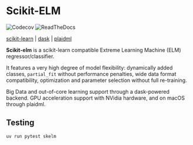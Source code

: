 # Scikit-ELM

![Codecov](https://codecov.io/gh/akusok/scikit-elm/branch/master/graph/badge.svg)
![ReadTheDocs](https://readthedocs.org/projects/scikit-elm/badge/?version=latest)

[scikit-learn](https://scikit-learn.org) | [dask](https://dask.org) | [plaidml](https://github.com/plaidml/plaidml/blob/master/docs/install.md#macos)

**Scikit-elm** is a scikit-learn compatible Extreme Learning Machine (ELM) regressor/classifier.

It features a very high degree of model flexibility: dynamically added classes,
`partial_fit` without performance penalties, wide data format compatibility,
optimization and parameter selection without full re-training.

Big Data and out-of-core learning support through a dask-powered backend.
GPU acceleration support with NVidia hardware, and on macOS through plaidml.


## Testing

`uv run pytest skelm`
